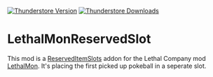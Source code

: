 [![Thunderstore Version](https://img.shields.io/thunderstore/v/Niro/LethalMonReservedSlot?style=for-the-badge&logo=thunderstore&logoColor=white)](https://thunderstore.io/c/lethal-company/p/Niro/LethalMonReservedSlot/)
[![Thunderstore Downloads](https://img.shields.io/thunderstore/dt/Niro/LethalMonReservedSlot?style=for-the-badge&color=yellow&logo=thunderstore&logoColor=white)](https://thunderstore.io/c/lethal-company/p/Niro/LethalMonReservedSlot/)

# LethalMonReservedSlot
This mod is a [ReservedItemSlots](https://thunderstore.io/c/lethal-company/p/FlipMods/ReservedItemSlotCore/) addon for the Lethal Company mod [LethalMon](https://thunderstore.io/c/lethal-company/p/Feiryn/LethalMon/). It's placing the first picked up pokeball in a seperate slot.
